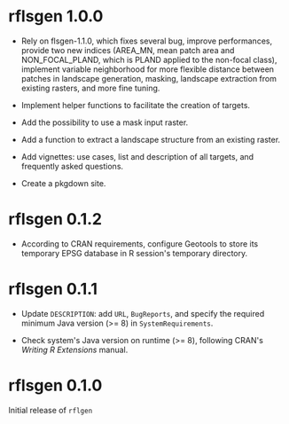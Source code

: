 # rflsgen 1.0.0

* Rely on flsgen-1.1.0, which fixes several bug, improve performances, provide two new indices (AREA_MN, mean patch area and NON_FOCAL_PLAND, which is PLAND applied to the non-focal class), implement variable neighborhood for more flexible distance between patches in landscape generation, masking, landscape extraction from existing rasters, and more fine tuning.

* Implement helper functions to facilitate the creation of targets.

* Add the possibility to use a mask input raster.

* Add a function to extract a landscape structure from an existing raster.

* Add vignettes: use cases, list and description of all targets, and frequently asked questions.

* Create a pkgdown site.

# rflsgen 0.1.2

* According to CRAN requirements, configure Geotools to store its temporary EPSG database in R session's temporary directory.

# rflsgen 0.1.1

* Update `DESCRIPTION`: add `URL`, `BugReports`, and specify the required minimum Java version (>= 8) in `SystemRequirements`.

* Check system's Java version on runtime (>= 8), following CRAN's *Writing R Extensions* manual.

# rflsgen 0.1.0

Initial release of `rflgen`
